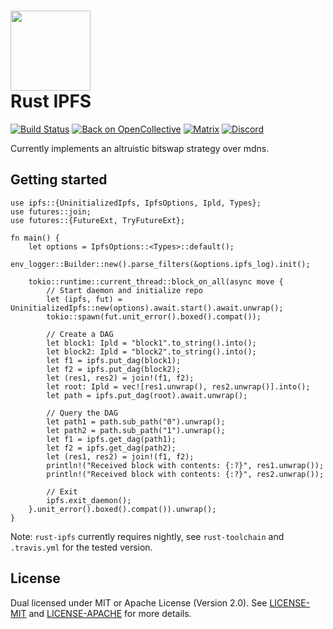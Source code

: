 <h1>
  <img src="https://ipfs.io/ipfs/QmRcFsCvTgGrB52UGpp9P2bSDmnYNTAATdRf4NBj8SKf77/rust-ipfs-logo-256w.png" width="128" /><br />
  Rust IPFS
</h1>

[![Build Status](https://travis-ci.org/dvc94ch/rust-ipfs.svg?branch=master)](https://travis-ci.org/dvc94ch/rust-ipfs)
[![Back on OpenCollective](https://img.shields.io/badge/open%20collective-donate-yellow.svg)](https://opencollective.com/ipfs-rust) [![Matrix](https://img.shields.io/badge/matrix-%23rust_ipfs%3Amatrix.org-blue.svg)](https://riot.im/app/#/room/#rust-ipfs:matrix.org) [![Discord](https://img.shields.io/discord/475789330380488707?color=blueviolet&label=discord)](https://discord.gg/9E5SFvW) 

Currently implements an altruistic bitswap strategy over mdns.

## Getting started
```rust,no-run
use ipfs::{UninitializedIpfs, IpfsOptions, Ipld, Types};
use futures::join;
use futures::{FutureExt, TryFutureExt};

fn main() {
    let options = IpfsOptions::<Types>::default();
    env_logger::Builder::new().parse_filters(&options.ipfs_log).init();

    tokio::runtime::current_thread::block_on_all(async move {
        // Start daemon and initialize repo
        let (ipfs, fut) = UninitializedIpfs::new(options).await.start().await.unwrap();
        tokio::spawn(fut.unit_error().boxed().compat());

        // Create a DAG
        let block1: Ipld = "block1".to_string().into();
        let block2: Ipld = "block2".to_string().into();
        let f1 = ipfs.put_dag(block1);
        let f2 = ipfs.put_dag(block2);
        let (res1, res2) = join!(f1, f2);
        let root: Ipld = vec![res1.unwrap(), res2.unwrap()].into();
        let path = ipfs.put_dag(root).await.unwrap();

        // Query the DAG
        let path1 = path.sub_path("0").unwrap();
        let path2 = path.sub_path("1").unwrap();
        let f1 = ipfs.get_dag(path1);
        let f2 = ipfs.get_dag(path2);
        let (res1, res2) = join!(f1, f2);
        println!("Received block with contents: {:?}", res1.unwrap());
        println!("Received block with contents: {:?}", res2.unwrap());

        // Exit
        ipfs.exit_daemon();
    }.unit_error().boxed().compat()).unwrap();
}
```

Note: `rust-ipfs` currently requires nightly, see `rust-toolchain` and `.travis.yml` for the tested version.

## License

Dual licensed under MIT or Apache License (Version 2.0). See [LICENSE-MIT](./LICENSE-MIT) and [LICENSE-APACHE](./LICENSE-APACHE) for more details.
